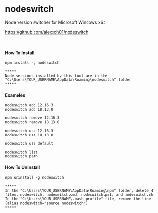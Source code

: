 # nodeswitch

Node version switcher for Microsoft Windows x64

https://github.com/alexsch01/nodeswitch

<br>

#### How To Install

```
npm install -g nodeswitch

*****
Node versions installed by this tool are in the "C:\Users\YOUR_USERNAME\AppData\Roaming\nodeswitch" folder
*****
```

#### Examples

```
nodeswitch add 12.16.3
nodeswitch add 18.13.0

nodeswitch remove 12.16.3
nodeswitch remove 18.13.0

nodeswitch use 12.16.3
nodeswitch use 18.13.0

nodeswitch use default

nodeswitch list
nodeswitch path
```

#### How To Uninstall

```
npm uninstall -g nodeswitch

*****
In the "C:\Users\YOUR_USERNAME\AppData\Roaming\npm" folder, delete 4 files: nodeswitch, nodeswitch.cmd, nodeswitch.ps1, and nodeswitch.sh
In the "C:\Users\YOUR_USERNAME\.bash_profile" file, remove the line [alias nodeswitch="source nodeswitch"]
*****
```

